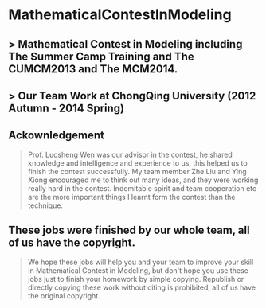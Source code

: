 # MathematicalContestInModeling
## > Mathematical Contest in Modeling including The Summer Camp Training and The CUMCM2013 and The MCM2014. 
## > Our Team Work at ChongQing University (2012 Autumn - 2014 Spring)

## Ackownledgement
> Prof. Luosheng Wen was our advisor in the contest, he shared knowledge and intelligence and experience to us,
> this helped us to finish the contest successfully.
> My team member Zhe Liu and Ying Xiong encouraged me to think out many ideas, and they were working really 
> hard in the contest. 
> Indomitable spirit and team cooperation etc are the more important things I learnt form the contest than the 
> technique.

## These jobs were finished by our whole team, all of us have the copyright.
> We hope these jobs will help you and your team to improve your skill in Mathematical Contest in Modeling,
> but don't hope you use these jobs just to finish your homework by simple copying. 
> Republish or directly copying these work without citing is prohibited, all of us have the original copyright.

